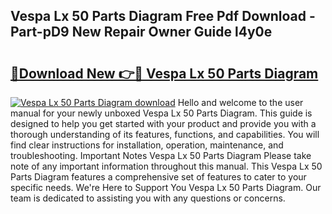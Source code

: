 ## Vespa Lx 50 Parts Diagram Free Pdf Download - Part-pD9 New Repair Owner Guide l4y0e

# <h2><a href="http://dfpnuhx.blite.top/?on=Vespa+Lx+50+Parts+Diagram">🔗Download New 👉🔴 Vespa Lx 50 Parts Diagram</a></h2>

[![Vespa Lx 50 Parts Diagram download](https://i.imgur.com/lujVjoI.png)](http://dfpnuhx.blite.top/?on=Vespa+Lx+50+Parts+Diagram)
Hello and welcome to the user manual for your newly unboxed Vespa Lx 50 Parts Diagram. This guide is designed to help you get started with your product and provide you with a thorough understanding of its features, functions, and capabilities. You will find clear instructions for installation, operation, maintenance, and troubleshooting. Important Notes Vespa Lx 50 Parts Diagram Please take note of any important information throughout this manual. This Vespa Lx 50 Parts Diagram features a comprehensive set of features to cater to your specific needs. We're Here to Support You Vespa Lx 50 Parts Diagram. Our team is dedicated to assisting you with any questions or concerns.
